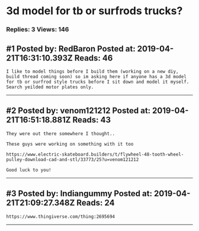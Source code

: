 # 3d model for tb or surfrods trucks?

### Replies: 3 Views: 146

## \#1 Posted by: RedBaron Posted at: 2019-04-21T16:31:10.393Z Reads: 46

```
I like to model things before I build them (working on a new diy, build thread coming soon) so im asking here if anyone has a 3d model for tb or surfrod style trucks before I sit down and model it myself. Search yeilded motor plates only.
```

---
## \#2 Posted by: venom121212 Posted at: 2019-04-21T16:51:18.881Z Reads: 43

```
They were out there somewhere I thought..

These guys were working on something with it too 

https://www.electric-skateboard.builders/t/flywheel-48-tooth-wheel-pulley-download-cad-and-stl/33773/25?u=venom121212

Good luck to you!
```

---
## \#3 Posted by: Indiangummy Posted at: 2019-04-21T21:09:27.348Z Reads: 24

```
https://www.thingiverse.com/thing:2695694
```

---
